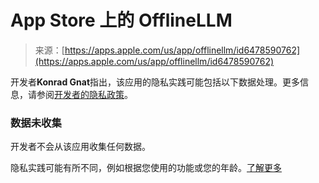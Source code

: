 <!--yml

category: 未分类

date: 2024-05-27 14:30:45

-->

# ‎App Store 上的 OfflineLLM

> 来源：[https://apps.apple.com/us/app/offlinellm/id6478590762](https://apps.apple.com/us/app/offlinellm/id6478590762)

开发者**Konrad Gnat**指出，该应用的隐私实践可能包括以下数据处理。更多信息，请参阅[开发者的隐私政策](https://konradgnat.notion.site/OfflineLLM-Privacy-Policy-ef25de96515c414d8a2f704ee28b17e1?pvs=4)。

### 数据未收集

开发者不会从该应用收集任何数据。

隐私实践可能有所不同，例如根据您使用的功能或您的年龄。[了解更多](https://apps.apple.com/story/id1538632801)
